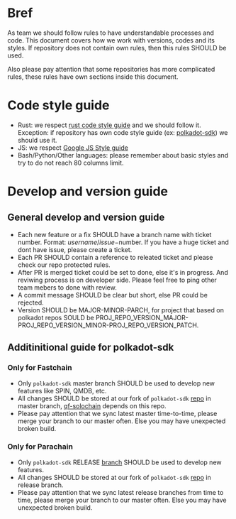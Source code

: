 # Bref
As team we should follow rules to have understandable processes and code. This document covers how we work with versions, codes and its styles. If repository does not contain own rules, then this rules SHOULD be used.

Also please pay attention that some repositories has more complicated rules, these rules have own sections inside this document.

# Code style guide

- Rust: we respect [rust code style guide](https://doc.rust-lang.org/nightly/style-guide/) and we should follow it. Exception: if repository has own code style guide (ex: [polkadot-sdk](https://github.com/paritytech/substrate/blob/master/docs/STYLE_GUIDE.md)) we should use it.
- JS: we respect [Google JS Style guide](https://google.github.io/styleguide/jsguide.html)
- Bash/Python/Other languages: please remember about basic styles and try to do not reach 80 columns limit.

# Develop and version guide

## General develop and version guide
- Each new feature or a fix SHOULD have a branch name with ticket number. Format: $username/issue-$number. If you have a huge ticket and dont have issue, please create a ticket.
- Each PR SHOULD contain a reference to releated ticket and please check our repo protected rules.
- After PR is merged ticket could be set to done, else it's in progress. And reviwing process is on developer side. Please feel free to ping other team mebers to done with review.
- A commit message SHOULD be clear but short, else PR could be rejected.
- Version SHOULD be MAJOR-MINOR-PARCH, for project that based on polkadot repos SOULD be PROJ_REPO_VERSION_MAJOR-PROJ_REPO_VERSION_MINOR-PROJ_REPO_VERSION_PATCH.

## Additinitional guide for polkadot-sdk

### Only for Fastchain
- Only `polkadot-sdk` master branch SHOULD be used to develop new features like SPIN, QMDB, etc.
- All changes SHOULD be stored at our fork of `polkadot-sdk` [repo](https://github.com/QuantumFusion-network/polkadot-sdk) in master branch, [qf-solochain](https://github.com/QuantumFusion-network/qf-solochain) depends on this repo.
- Please pay attention that we sync latest master time-to-time, please merge your branch to our master often. Else you may have unexpected broken build.

### Only for Parachain
- Only `polkadot-sdk` RELEASE [branch](https://github.com/paritytech/polkadot-sdk/releases) SHOULD be used to develop new features.
- All changes SHOULD be stored at our fork of `polkadot-sdk` [repo](https://github.com/QuantumFusion-network/polkadot-sdk) in release branch.
- Please pay attention that we sync latest release branches from time to time, please merge your branch to our master often. Else you may have unexpected broken build.
